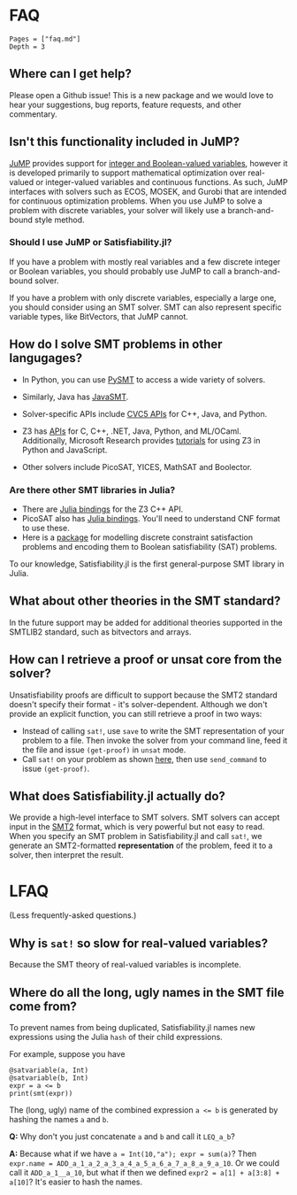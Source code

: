 # FAQ
```@contents
Pages = ["faq.md"]
Depth = 3
```

## Where can I get help?
Please open a Github issue! This is a new package and we would love to hear your suggestions, bug reports, feature requests, and other commentary.

## Isn't this functionality included in JuMP?
[JuMP](https://jump.dev/) provides support for [integer and Boolean-valued variables](https://jump.dev/JuMP.jl/stable/manual/variables/#Binary-variables), however it is developed primarily to support mathematical optimization over real-valued or integer-valued variables and continuous functions. As such, JuMP interfaces with solvers such as ECOS, MOSEK, and Gurobi that are intended for continuous optimization problems. When you use JuMP to solve a problem with discrete variables, your solver will likely use a branch-and-bound style method.

### Should I use JuMP or Satisfiability.jl?
If you have a problem with mostly real variables and a few discrete integer or Boolean variables, you should probably use JuMP to call a branch-and-bound solver.

If you have a problem with only discrete variables, especially a large one, you should consider using an SMT solver. SMT can also represent specific variable types, like BitVectors, that JuMP cannot.

## How do I solve SMT problems in other langugages?
* In Python, you can use [PySMT](https://github.com/pysmt/pysmt) to access a wide variety of solvers.

* Similarly, Java has [JavaSMT](https://github.com/sosy-lab/java-smt).

* Solver-specific APIs include [CVC5 APIs](https://cvc5.github.io/docs/cvc5-1.0.2/api/api.html) for C++, Java, and Python.

* Z3 has [APIs](https://z3prover.github.io/api/html/index.html) for C, C++, .NET, Java, Python, and ML/OCaml. Additionally, Microsoft Research provides [tutorials](https://microsoft.github.io/z3guide/programming/Z3%20JavaScript%20Examples) for using Z3 in Python and JavaScript.

* Other solvers include PicoSAT, YICES, MathSAT and Boolector.

### Are there other SMT libraries in Julia?
* There are [Julia bindings](https://github.com/ahumenberger/Z3.jl) for the Z3 C++ API.
* PicoSAT also has [Julia bindings](https://github.com/sisl/PicoSAT.jl). You'll need to understand CNF format to use these.
* Here is a [package](https://github.com/dpsanders/SatisfiabilityInterface.jl) for modelling discrete constraint satisfaction problems and encoding them to Boolean satisfiability (SAT) problems. 

To our knowledge, Satisfiability.jl is the first general-purpose SMT library in Julia.

## What about other theories in the SMT standard?
In the future support may be added for additional theories supported in the SMTLIB2 standard, such as bitvectors and arrays.

## How can I retrieve a proof or unsat core from the solver?
Unsatisfiability proofs are difficult to support because the SMT2 standard doesn't specify their format - it's solver-dependent. Although we don't provide an explicit function, you can still retrieve a proof in two ways:

* Instead of calling `sat!`, use `save` to write the SMT representation of your problem to a file. Then invoke the solver from your command line, feed it the file and issue `(get-proof)` in `unsat` mode.
* Call `sat!` on your problem as shown [here](advanced.md#custom-interactions-with-solvers), then use `send_command` to issue `(get-proof)`.


## What does Satisfiability.jl actually do?
We provide a high-level interface to SMT solvers. SMT solvers can accept input in the [SMT2](http://www.smtlib.org/) format, which is very powerful but not easy to read. When you specify an SMT problem in Satisfiability.jl and call `sat!`, we generate an SMT2-formatted **representation** of the problem, feed it to a solver, then interpret the result.

# LFAQ
(Less frequently-asked questions.)

## Why is `sat!` so slow for real-valued variables?
Because the SMT theory of real-valued variables is incomplete.

## Where do all the long, ugly names in the SMT file come from?
To prevent names from being duplicated, Satisfiability.jl names new expressions using the Julia `hash` of their child expressions.

For example, suppose you have
```@example
@satvariable(a, Int)
@satvariable(b, Int)
expr = a <= b
print(smt(expr))
```
The (long, ugly) name of the combined expression `a <= b` is generated by hashing the names `a` and `b`.

**Q:** Why don't you just concatenate `a` and `b` and call it `LEQ_a_b`?

**A:** Because what if we have `a = Int(10,"a"); expr = sum(a)`? Then `expr.name = ADD_a_1_a_2_a_3_a_4_a_5_a_6_a_7_a_8_a_9_a_10`. Or we could call it `ADD_a_1__a_10`, but what if then we defined `expr2 = a[1] + a[3:8] + a[10]`? It's easier to hash the names.
 
